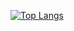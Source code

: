 [![Top Langs](https://github-readme-stats.vercel.app/api/top-langs/?username=bysiuxvx&layout=compact)](https://github.com/anuraghazra/github-readme-stats)
